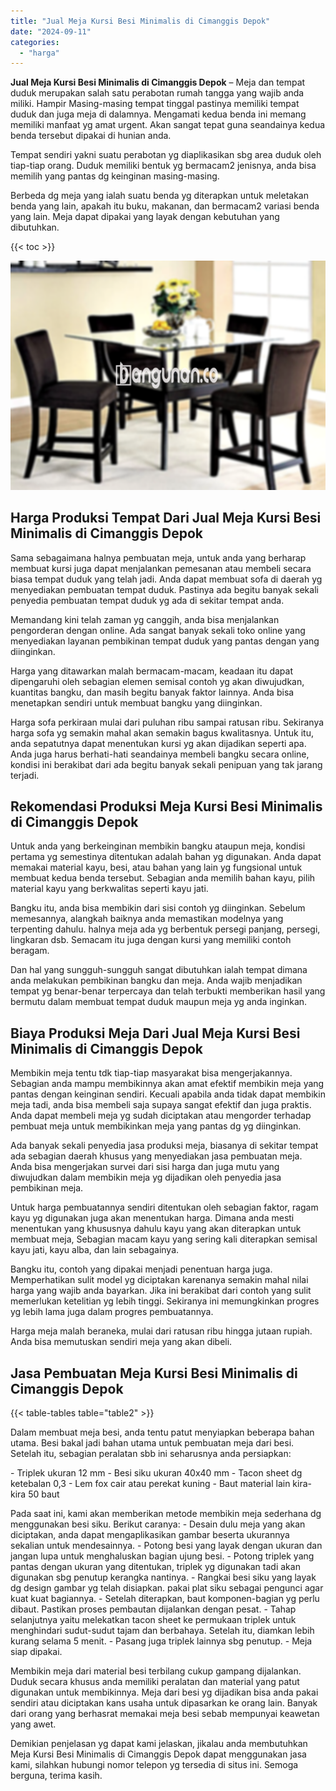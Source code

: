 ```yaml
---
title: "Jual Meja Kursi Besi Minimalis di Cimanggis Depok"
date: "2024-09-11"
categories: 
  - "harga"
---
```


**Jual Meja Kursi Besi Minimalis di Cimanggis Depok** – Meja dan tempat duduk merupakan salah satu perabotan rumah tangga yang wajib anda miliki. Hampir Masing-masing tempat tinggal pastinya memiliki tempat duduk dan juga meja di dalamnya. Mengamati kedua benda ini memang memiliki manfaat yg amat urgent. Akan sangat tepat guna seandainya kedua benda tersebut dipakai di hunian anda.

Tempat sendiri yakni suatu perabotan yg diaplikasikan sbg area duduk oleh tiap-tiap orang. Duduk memiliki bentuk yg bermacam2 jenisnya, anda bisa memilih yang pantas dg keinginan masing-masing.

Berbeda dg meja yang ialah suatu benda yg diterapkan untuk meletakan benda yang lain, apakah itu buku, makanan, dan bermacam2 variasi benda yang lain. Meja dapat dipakai yang layak dengan kebutuhan yang dibutuhkan.

{{< toc >}}

![Jual Meja Kursi Besi Minimalis di Cimanggis Depok](/images/jual-meja-besi-murah03.png)

## Harga Produksi Tempat Dari Jual Meja Kursi Besi Minimalis di Cimanggis Depok

Sama sebagaimana halnya pembuatan meja, untuk anda yang berharap membuat kursi juga dapat menjalankan pemesanan atau membeli secara biasa tempat duduk yang telah jadi. Anda dapat membuat sofa di daerah yg menyediakan pembuatan tempat duduk. Pastinya ada begitu banyak sekali penyedia pembuatan tempat duduk yg ada di sekitar tempat anda.

Memandang kini telah zaman yg canggih, anda bisa menjalankan pengorderan dengan online. Ada sangat banyak sekali toko online yang menyediakan layanan pembikinan tempat duduk yang pantas dengan yang diinginkan.

Harga yang ditawarkan malah bermacam-macam, keadaan itu dapat dipengaruhi oleh sebagian elemen semisal contoh yg akan diwujudkan, kuantitas bangku, dan masih begitu banyak faktor lainnya. Anda bisa menetapkan sendiri untuk membuat bangku yang diinginkan.

Harga sofa perkiraan mulai dari puluhan ribu sampai ratusan ribu. Sekiranya harga sofa yg semakin mahal akan semakin bagus kwalitasnya. Untuk itu, anda sepatutnya dapat menentukan kursi yg akan dijadikan seperti apa. Anda juga harus berhati-hati seandainya membeli bangku secara online, kondisi ini berakibat dari ada begitu banyak sekali penipuan yang tak jarang terjadi.

## Rekomendasi Produksi Meja Kursi Besi Minimalis di Cimanggis Depok

Untuk anda yang berkeinginan membikin bangku ataupun meja, kondisi pertama yg semestinya ditentukan adalah bahan yg digunakan. Anda dapat memakai material kayu, besi, atau bahan yang lain yg fungsional untuk membuat kedua benda tersebut. Sebagian anda memilih bahan kayu, pilih material kayu yang berkwalitas seperti kayu jati.

Bangku itu, anda bisa membikin dari sisi contoh yg diinginkan. Sebelum memesannya, alangkah baiknya anda memastikan modelnya yang terpenting dahulu. halnya meja ada yg berbentuk persegi panjang, persegi, lingkaran dsb. Semacam itu juga dengan kursi yang memiliki contoh beragam.

Dan hal yang sungguh-sungguh sangat dibutuhkan ialah tempat dimana anda melakukan pembikinan bangku dan meja. Anda wajib menjadikan tempat yg benar-benar terpercaya dan telah terbukti memberikan hasil yang bermutu dalam membuat tempat duduk maupun meja yg anda inginkan.

## Biaya Produksi Meja Dari Jual Meja Kursi Besi Minimalis di Cimanggis Depok

Membikin meja tentu tdk tiap-tiap masyarakat bisa mengerjakannya. Sebagian anda mampu membikinnya akan amat efektif membikin meja yang pantas dengan keinginan sendiri. Kecuali apabila anda tidak dapat membikin meja tadi, anda bisa membeli saja supaya sangat efektif dan juga praktis. Anda dapat membeli meja yg sudah diciptakan atau mengorder terhadap pembuat meja untuk membikinkan meja yang pantas dg yg diinginkan.

Ada banyak sekali penyedia jasa produksi meja, biasanya di sekitar tempat ada sebagian daerah khusus yang menyediakan jasa pembuatan meja. Anda bisa mengerjakan survei dari sisi harga dan juga mutu yang diwujudkan dalam membikin meja yg dijadikan oleh penyedia jasa pembikinan meja.

Untuk harga pembuatannya sendiri ditentukan oleh sebagian faktor, ragam kayu yg digunakan juga akan menentukan harga. Dimana anda mesti menentukan yang khususnya dahulu kayu yang akan diterapkan untuk membuat meja, Sebagian macam kayu yang sering kali diterapkan semisal kayu jati, kayu alba, dan lain sebagainya.

Bangku itu, contoh yang dipakai menjadi penentuan harga juga. Memperhatikan sulit model yg diciptakan karenanya semakin mahal nilai harga yang wajib anda bayarkan. Jika ini berakibat dari contoh yang sulit memerlukan ketelitian yg lebih tinggi. Sekiranya ini memungkinkan progres yg lebih lama juga dalam progres pembuatannya.

Harga meja malah beraneka, mulai dari ratusan ribu hingga jutaan rupiah. Anda bisa memutuskan sendiri meja yang akan dibeli.

## Jasa Pembuatan Meja Kursi Besi Minimalis di Cimanggis Depok

{{< table-tables table="table2" >}}

Dalam membuat meja besi, anda tentu patut menyiapkan beberapa bahan utama. Besi bakal jadi bahan utama untuk pembuatan meja dari besi. Setelah itu, sebagian peralatan sbb ini seharusnya anda persiapkan:

\- Triplek ukuran 12 mm - Besi siku ukuran 40x40 mm - Tacon sheet dg ketebalan 0,3 - Lem fox cair atau perekat kuning - Baut material lain kira-kira 50 baut

Pada saat ini, kami akan memberikan metode membikin meja sederhana dg menggunakan besi siku. Berikut caranya: - Desain dulu meja yang akan diciptakan, anda dapat mengaplikasikan gambar beserta ukurannya sekalian untuk mendesainnya. - Potong besi yang layak dengan ukuran dan jangan lupa untuk menghaluskan bagian ujung besi. - Potong triplek yang pantas dengan ukuran yang ditentukan, triplek yg digunakan tadi akan digunakan sbg penutup kerangka nantinya. - Rangkai besi siku yang layak dg design gambar yg telah disiapkan. pakai plat siku sebagai pengunci agar kuat kuat bagiannya. - Setelah diterapkan, baut komponen-bagian yg perlu dibaut. Pastikan proses pembautan dijalankan dengan pesat. - Tahap selanjutnya yaitu melekatkan tacon sheet ke permukaan triplek untuk menghindari sudut-sudut tajam dan berbahaya. Setelah itu, diamkan lebih kurang selama 5 menit. - Pasang juga triplek lainnya sbg penutup. - Meja siap dipakai.

Membikin meja dari material besi terbilang cukup gampang dijalankan. Duduk secara khusus anda memiliki peralatan dan material yang patut digunakan untuk membikinnya. Meja dari besi yg dijadikan bisa anda pakai sendiri atau diciptakan kans usaha untuk dipasarkan ke orang lain. Banyak dari orang yang berhasrat memakai meja besi sebab mempunyai keawetan yang awet.

Demikian penjelasan yg dapat kami jelaskan, jikalau anda membutuhkan Meja Kursi Besi Minimalis di Cimanggis Depok dapat menggunakan jasa kami, silahkan hubungi nomor telepon yg tersedia di situs ini. Semoga berguna, terima kasih.
